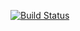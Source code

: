 [![Build Status](https://travis-ci.org/asimone0/volleytools.svg?branch=master)](https://travis-ci.org/asimone0/volleytools)